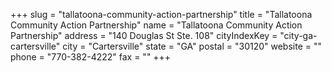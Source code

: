 +++
slug = "tallatoona-community-action-partnership"
title = "Tallatoona Community Action Partnership"
name = "Tallatoona Community Action Partnership"
address = "140 Douglas St Ste. 108"
cityIndexKey = "city-ga-cartersville"
city = "Cartersville"
state = "GA"
postal = "30120"
website = ""
phone = "770-382-4222"
fax = ""
+++

